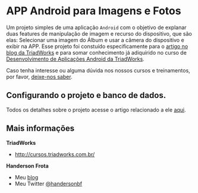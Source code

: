 APP Android para Imagens e Fotos
================================

Um projeto simples de uma aplicação `Android` com o objetivo de explanar duas features de manipulação de imagem e recurso do dispositivo, que são elas: Selecionar uma imagem do Álbum e usar a câmera do dispositivo e exibir na APP. Esse projeto foi constuído especificamente para o [artigo no blog da TriadWorks](http://cursos.triadworks.com.br/curso-android/) e para somar conhecimento já adiquirido no curso de [Desenvolvimento de Aplicações Android da TriadWorks](http://cursos.triadworks.com.br/curso-android/).

Caso tenha interesse ou alguma dúvida nos nossos cursos e treinamentos, por favor, [deixe-nos saber](http://www.triadworks.com.br/contatos.html).

Configurando o projeto e banco de dados.
----------------------------------------

Todos os detalhes sobre o projeto acesse o artigo relacionado a ele [aqui](http://www.triadworks.com.br/contatos.html).

Mais informações
----------------

**TriadWorks**
- http://cursos.triadworks.com.br/

**Handerson Frota**
- Meu [blog](http://www.handersonfrota.com.br/)
- Meu Twitter [@handersonbf](https://twitter.com/handersonbf)
